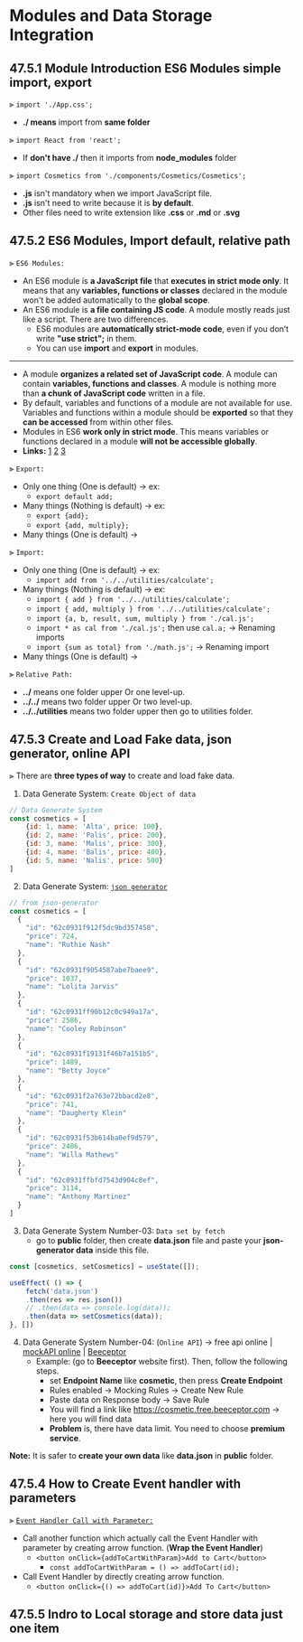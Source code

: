 # Modules and Data Storage Integration

## 47.5.1 Module Introduction ES6 Modules simple import, export

⫸ `import './App.css';`
- __./ means__ import from __same folder__

⫸ `import React from 'react';`
- If __don't have ./__ then it imports from __node_modules__ folder

⫸ `import Cosmetics from './components/Cosmetics/Cosmetics';`
- __.js__ isn't mandatory when we import JavaScript file.
- __.js__ isn't need to write because it is __by default__.
- Other files need to write extension like __.css__ or __.md__ or __.svg__

## 47.5.2 ES6 Modules, Import default, relative path

⫸ `ES6 Modules:`
- An ES6 module is __a JavaScript file__ that __executes in strict mode only__. It means that any __variables, functions or classes__ declared in the module won't be added automatically to the __global scope__.
- An ES6 module is __a file containing JS code__. A module mostly reads just like a script. There are two differences.
  - ES6 modules are __automatically strict-mode code__, even if you don’t write __"use strict";__ in them.
  - You can use __import__ and __export__ in modules.
---
- A module __organizes a related set of JavaScript code__. A module can contain __variables, functions and classes__. A module is nothing more than __a chunk of JavaScript code__ written in a file. 
- By default, variables and functions of a module are not available for use. Variables and functions within a module should be __exported__ so that they __can be accessed__ from within other files. 
- Modules in ES6 __work only in strict mode__. This means variables or functions declared in a module __will not be accessible globally__.
- __Links:__ [1](https://www.tutorialspoint.com/es6/es6_modules.htm#:~:text=ES6%20comes%20to%20your%20rescue,are%20not%20available%20for%20use. "ES6 Modules - tutorialspoint.com") [2](https://www.javascripttutorial.net/es6/es6-modules/ "A Comprehensive Look at ES6 Modules - javascripttutorial.net") [3](https://hacks.mozilla.org/2015/08/es6-in-depth-modules/ "ES6 in Depth: Modules - hacks.mozilla.org")

⫸ `Export:`
- Only one thing (One is default) → ex: 
  - `export default add;`
- Many things (Nothing is default) → ex: 
  - `export {add};`
  - `export {add, multiply};`
- Many things (One is default) → 

⫸ `Import:`
- Only one thing (One is default) → ex: 
  - `import add from '../../utilities/calculate';`
- Many things (Nothing is default) → ex: 
  - `import { add } from '../../utilities/calculate';`
  - `import { add, multiply } from '../../utilities/calculate';`
  - `import {a, b, result, sum, multiply } from './cal.js';`
  - `import * as cal from './cal.js';` then use `cal.a;` → Renaming imports
  - `import {sum as total} from './math.js';` → Renaming import
- Many things (One is default) → 

⫸ `Relative Path:`
- __../__ means one folder upper Or one level-up.
- __../../__ means two folder upper Or two level-up.
- __../../utilities__ means two folder upper then go to utilities folder.

## 47.5.3 Create and Load Fake data, json generator, online API

⫸ There are __three types of way__ to create and load fake data.
1. Data Generate System: `Create Object of data`
``` JavaScript
// Data Generate System
const cosmetics = [
    {id: 1, name: 'Alta', price: 100}, 
    {id: 2, name: 'Palis', price: 200}, 
    {id: 3, name: 'Malis', price: 300}, 
    {id: 4, name: 'Balis', price: 400}, 
    {id: 5, name: 'Nalis', price: 500}
]
```
2. Data Generate System: [`json generator`](https://json-generator.com/ "json generator - json-generator.com")
``` JavaScript
// from json-generator
const cosmetics = [
  {
    "id": "62c0931f912f5dc9bd357458",
    "price": 724,
    "name": "Ruthie Nash"
  },
  {
    "id": "62c0931f9054587abe7baee9",
    "price": 1037,
    "name": "Lolita Jarvis"
  },
  {
    "id": "62c0931ff90b12c0c949a17a",
    "price": 2586,
    "name": "Cooley Robinson"
  },
  {
    "id": "62c0931f19131f46b7a151b5",
    "price": 1489,
    "name": "Betty Joyce"
  },
  {
    "id": "62c0931f2a763e72bbacd2e8",
    "price": 741,
    "name": "Daugherty Klein"
  },
  {
    "id": "62c0931f53b614ba0ef9d579",
    "price": 2486,
    "name": "Willa Mathews"
  },
  {
    "id": "62c0931ffbfd7543d904c8ef",
    "price": 3114,
    "name": "Anthony Martinez"
  }
]
```
3. Data Generate System Number-03: `Data set by fetch`
   - go to __public__ folder, then create __data.json__ file and paste your __json-generator data__ inside this file.
``` JavaScript
const [cosmetics, setCosmetics] = useState([]);

useEffect( () => {
    fetch('data.json')
    .then(res => res.json())
    // .then(data => console.log(data));
    .then(data => setCosmetics(data));
}, [])
```
4. Data Generate System Number-04: (`Online API`) → free api online | [mockAPI online](https://mockapi.io/ "mockAPI - mock api online - mockapi.io | The easiest way to mock REST APIs!") | [Beeceptor](https://beeceptor.com/ "Beeceptor.com | Rest API mocking and intercepting in seconds.")
   - Example: (go to __Beeceptor__ website first). Then, follow the following steps.
     - set __Endpoint Name__ like __cosmetic__, then press __Create Endpoint__ 
     - Rules enabled → Mocking Rules → Create New Rule
     - Paste data on Response body → Save Rule
     - You will find a link like https://cosmetic.free.beeceptor.com → here you will find data
     - __Problem__ is, there have data limit. You need to choose __premium service__.

__Note:__ It is safer to __create your own data__ like __data.json__ in __public__ folder.

## 47.5.4 How to Create Event handler with parameters

⫸ [`Event Handler Call with Parameter:`](https://github.com/crescentpartha/projectsHero/blob/main/milestone-module/milestone08/module47.5-modules-and-data-storage-integration/01react-storage-and-handler/src/components/Cosmetic/Cosmetic.js "Event Handler Call with Parameter: Wrap the Event Handler - Directly creating arrow function")
- Call another function which actually call the Event Handler with parameter by creating arrow function. (__Wrap the Event Handler__)
  - `<button onClick={addToCartWithParam}>Add to Cart</button>`
    - `const addToCartWithParam = () => addToCart(id);`
- Call Event Handler by directly creating arrow function.
  - `<button onClick={() => addToCart(id)}>Add To Cart</button>`

## 47.5.5 Indro to Local storage and store data just one item




